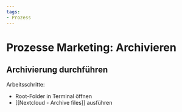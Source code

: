 ```yaml
---
tags:
- Prozess
---
```

# Prozesse Marketing: Archivieren

## Archivierung durchführen

Arbeitsschritte:
* Root-Folder in Terminal öffnen
* [[Nextcloud - Archive files]] ausführen